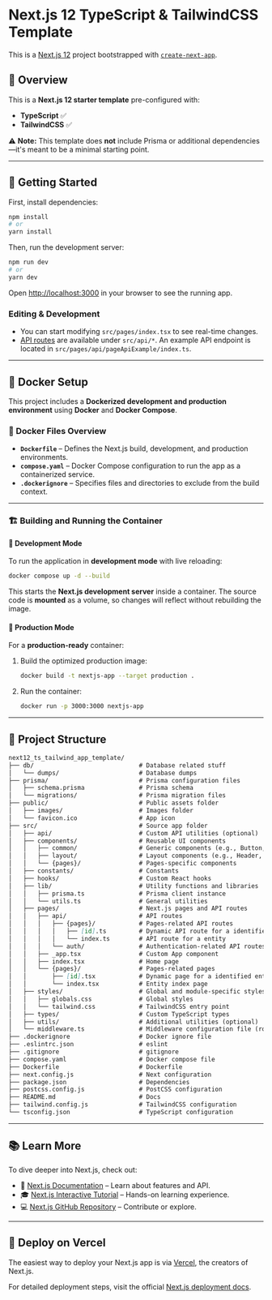 # Next.js 12 TypeScript & TailwindCSS Template

This is a [Next.js 12](https://nextjs.org/) project bootstrapped with [`create-next-app`](https://github.com/vercel/next.js/tree/canary/packages/create-next-app).

## 📌 Overview

This is a **Next.js 12 starter template** pre-configured with:
- **TypeScript** ✅
- **TailwindCSS** ✅

⚠️ **Note:** This template does **not** include Prisma or additional dependencies—it's meant to be a minimal starting point.

---

## 🚀 Getting Started

First, install dependencies:

```bash
npm install
# or
yarn install
```

Then, run the development server:

```bash
npm run dev
# or
yarn dev
```

Open [http://localhost:3000](http://localhost:3000) in your browser to see the running app.

### Editing & Development
- You can start modifying `src/pages/index.tsx` to see real-time changes.
- [API routes](https://nextjs.org/docs/api-routes/introduction) are available under `src/api/*`. An example API endpoint is located in `src/pages/api/pageApiExample/index.ts`.

---

## 🐳 Docker Setup

This project includes a **Dockerized development and production environment** using **Docker** and **Docker Compose**.

### 📂 Docker Files Overview

- **`Dockerfile`** – Defines the Next.js build, development, and production environments.
- **`compose.yaml`** – Docker Compose configuration to run the app as a containerized service.
- **`.dockerignore`** – Specifies files and directories to exclude from the build context.

---

### 🏗️ Building and Running the Container

#### 🔹 Development Mode
To run the application in **development mode** with live reloading:

```bash
docker compose up -d --build
```

This starts the **Next.js development server** inside a container. The source code is **mounted** as a volume, so changes will reflect without rebuilding the image.

#### 🔹 Production Mode
For a **production-ready** container:

1. Build the optimized production image:
   ```bash
   docker build -t nextjs-app --target production .
   ```
2. Run the container:
   ```bash
   docker run -p 3000:3000 nextjs-app
   ```

---

## 📂 Project Structure
```markdown
next12_ts_tailwind_app_template/
├── db/                             # Database related stuff
│   └── dumps/                      # Database dumps
├── prisma/                         # Prisma configuration files
│   ├── schema.prisma               # Prisma schema
│   └── migrations/                 # Prisma migration files
├── public/                         # Public assets folder
│   ├── images/                     # Images folder
│   └── favicon.ico                 # App icon
├── src/                            # Source app folder
│   ├── api/                        # Custom API utilities (optional)
│   ├── components/                 # Reusable UI components
│   │   ├── common/                 # Generic components (e.g., Button, Input)
│   │   ├── layout/                 # Layout components (e.g., Header, Footer)
│   │   └── {pages}/                # Pages-specific components
│   ├── constants/                  # Constants
│   ├── hooks/                      # Custom React hooks
│   ├── lib/                        # Utility functions and libraries
│   │   ├── prisma.ts               # Prisma client instance
│   │   └── utils.ts                # General utilities
│   ├── pages/                      # Next.js pages and API routes
│   │   ├── api/                    # API routes
│   │   │   ├── {pages}/            # Pages-related API routes
│   │   │   │   ├── [id].ts         # Dynamic API route for a identified entity
│   │   │   │   └── index.ts        # API route for a entity
│   │   │   └── auth/               # Authentication-related API routes (optional)
│   │   ├── _app.tsx                # Custom App component
│   │   ├── index.tsx               # Home page
│   │   └── {pages}/                # Pages-related pages
│   │       ├── [id].tsx            # Dynamic page for a identified entity
│   │       └── index.tsx           # Entity index page
│   ├── styles/                     # Global and module-specific styles
│   │   ├── globals.css             # Global styles
│   │   └── tailwind.css            # TailwindCSS entry point
│   ├── types/                      # Custom TypeScript types
│   ├── utils/                      # Additional utilities (optional)
│   └── middleware.ts               # Middleware configuration file (routes protection)
├── .dockerignore                   # Docker ignore file
├── .eslintrc.json                  # eslint
├── .gitignore                      # gitignore
├── compose.yaml                    # Docker compose file
├── Dockerfile                      # Dockerfile
├── next.config.js                  # Next configuration
├── package.json                    # Dependencies
├── postcss.config.js               # PostCSS configuration
├── README.md                       # Docs
├── tailwind.config.js              # TailwindCSS configuration
└── tsconfig.json                   # TypeScript configuration
```

---

## 📚 Learn More

To dive deeper into Next.js, check out:

- 📖 [Next.js Documentation](https://nextjs.org/docs) – Learn about features and API.
- 🎓 [Next.js Interactive Tutorial](https://nextjs.org/learn) – Hands-on learning experience.
- 💻 [Next.js GitHub Repository](https://github.com/vercel/next.js) – Contribute or explore.

---

## 🚀 Deploy on Vercel

The easiest way to deploy your Next.js app is via [Vercel](https://vercel.com/new?utm_medium=default-template&filter=next.js&utm_source=create-next-app&utm_campaign=create-next-app-readme), the creators of Next.js.

For detailed deployment steps, visit the official [Next.js deployment docs](https://nextjs.org/docs/deployment).